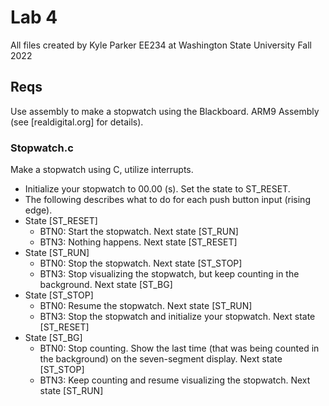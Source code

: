 # Lab 4

All files created by Kyle Parker
    EE234 at Washington State University Fall 2022

## Reqs

Use assembly to make a stopwatch using the Blackboard. ARM9 Assembly 
(see [realdigital.org] for details).

### Stopwatch.c

Make a stopwatch using C, utilize interrupts.

- Initialize your stopwatch to 00.00 (s). Set the state to ST_RESET.
- The following describes what to do for each push button input (rising edge).
- State [ST_RESET]
    - BTN0: Start the stopwatch. Next state [ST_RUN]
    - BTN3: Nothing happens. Next state [ST_RESET]
- State [ST_RUN]
    - BTN0: Stop the stopwatch. Next state [ST_STOP]
    - BTN3: Stop visualizing the stopwatch, but keep counting in the background. Next state [ST_BG]
- State [ST_STOP]
    - BTN0: Resume the stopwatch. Next state [ST_RUN]
    - BTN3: Stop the stopwatch and initialize your stopwatch. Next state [ST_RESET]
- State [ST_BG]
    - BTN0: Stop counting. Show the last time (that was being counted in the background) on the seven-segment display. Next state [ST_STOP]
    - BTN3: Keep counting and resume visualizing the stopwatch. Next state [ST_RUN]
